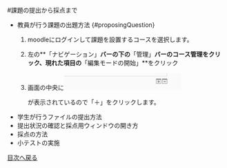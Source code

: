 #課題の提出から採点まで
* 教員が行う課題の出題方法 {#proposingQuestion}
	1. moodleにログインして課題を設置するコースを選択します。
	1. 左の**「ナビゲーション」**バーの下の**「管理」**バーのコース管理をクリック、現れた項目の**「編集モードの開始」**をクリック
	1. 画面の中央に![「＋」「−」](../image/addFileEraseFile.png)
		
		が表示されているので「＋」をクリックします。
* 学生が行うファイルの提出方法
* 提出状況の確認と採点用ウィンドウの開き方
* 採点の方法
* 小テストの実施


[目次へ戻る](../moodleManual.md)



